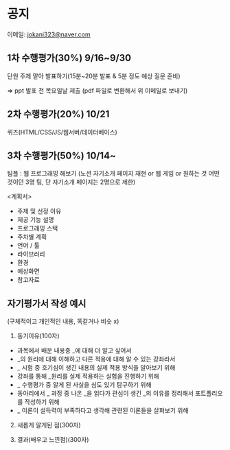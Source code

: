 # 공지

이메일: jokani323@naver.com

## 1차 수행평가(30%) 9/16~9/30
단원 주제 맡아 발표하기(15분~20분 발표 & 5분 정도 예상 질문 준비)

=> ppt 발표 전 목요일날 제출 (pdf 파일로 변환해서 위 이메일로 보내기)

## 2차 수행평가(20%) 10/21
퀴즈(HTML/CSS/JS/웹서버/데이터베이스)

## 3차 수행평가(50%) 10/14~
팀플 :  웹 프로그래밍 해보기 (노션 자기소개 페이지 재현 or 웹 게임 or 원하는 것 어떤것이던 3명 팀, 단 자기소개 페이지는 2명으로 제한)

<계획서>

- 주제 및 선정 이유
- 제공 기능 설명 
- 프로그래밍 스택
- 주차별 계획
- 언어 / 툴
- 라이브러리 
- 환경
- 예상화면
- 참고자료

## 자기평가서 작성 예시

(구체적이고 개인적인 내용, 똑같거나 비슷 x)

1. 동기이유(100자)
- 과목에서 배운 내용중 _에 대해 더 알고 싶어서
- _의 원리에 대해 이해하고 다른 적용에 대해 알 수 있는 강좌라서
- _ 시험 중 호기심이 생긴 내용의 실제 적용 방식을 알아보기 위해
- 강좌를 통해 _원리를 실제 적용하는 실험을 진행하기 위해
-  _ 수행평가 중 알게 된 사실을 심도 있기 탐구하기 위해
- 동아리에서 _ 과정 중 나온 _을 읽다가 관심이 생긴 _의 이유를 정리해서 포트폴리오를 작성하기 위해
- _ 이론이 설득력이 부족하다고 생각해 관련된 이론들을 살펴보기 위해


2. 새롭게 알게된 점(300자)

3. 결과(배우고 느낀점)(300자)



